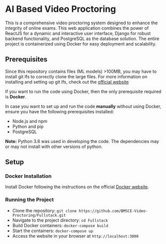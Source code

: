
# AI Based Video Proctoring

This is a comprehensive video proctoring system designed to enhance the integrity of online exams. This web application combines the power of ReactJS for a dynamic and interactive user interface, Django for robust backend functionality, and PostgreSQL as the database solution. The entire project is containerized using Docker for easy deployment and scalability.

## Prerequisites

Since this repository contains files (ML models) >100MB, you may have to install git lfs to correctly clone the large files. For more information on installing and setting up git lfs, check out the [official website](https://git-lfs.com/)

If you want to run the code using Docker, then the only prerequisite required is **Docker**.

In case you want to set up and run the code **manually** without using Docker, ensure you have the following prerequisites installed:

- Node.js and npm
- Python and pip
- PostgreSQL

**Note:** Python 3.8 was used in developing the code. The dependencies may or may not install with other versions of python.



## Setup

### Docker Installation

Install Docker following the instructions on the official [Docker website](https://docs.docker.com/get-docker/).

### Running the Project

- Clone the repository: `git clone https://github.com/BMSCE-Video-Proctoring/Fullstack.git`
- Navigate to the project directory: `cd Fullstack`
- Build Docker containers: `docker-compose build`
- Start the containers: `docker-compose up`
- Access the website in your browser at `http://localhost:3000`

